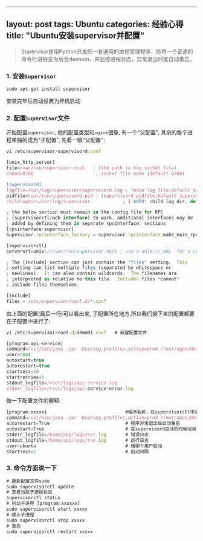 
---
layout: post
tags: Ubuntu
categories: 经验心得
title:  "Ubuntu安装supervisor并配置"
---

> Supervisor是用Python开发的一套通用的进程管理程序，能将一个普通的命令行进程变为后台daemon，并监控进程状态，异常退出时能自动重启。

### 1. 安装`Supervisor`

 ```
 sudo apt-get install supervisor
 ```

 安装完毕后自动设置为开机启动

### 2. 配置`Supervisor`文件

开始配置`supervisor`, 他的配置类型和`nginx`很像, 有一个"父配置", 其余的每个进程单独的成为"子配置", 先看一眼"父配置":

```js
vi /etc/supervisor/supervisord.conf
```

```js
[unix_http_server]
file=/var/run/supervisor.sock   ; (the path to the socket file)
chmod=0700                       ; sockef file mode (default 0700)

[supervisord]
logfile=/var/log/supervisor/supervisord.log ; (main log file;default $CWD/supervisord.log)
pidfile=/var/run/supervisord.pid ; (supervisord pidfile;default supervisord.pid)
childlogdir=/var/log/supervisor            ; ('AUTO' child log dir, default $TEMP)

; the below section must remain in the config file for RPC
; (supervisorctl/web interface) to work, additional interfaces may be
; added by defining them in separate rpcinterface: sections
[rpcinterface:supervisor]
supervisor.rpcinterface_factory = supervisor.rpcinterface:make_main_rpcinterface

[supervisorctl]
serverurl=unix:///var/run/supervisor.sock ; use a unix:// URL  for a unix socket

; The [include] section can just contain the "files" setting.  This
; setting can list multiple files (separated by whitespace or
; newlines).  It can also contain wildcards.  The filenames are
; interpreted as relative to this file.  Included files *cannot*
; include files themselves.

[include]
files = /etc/supervisor/conf.d/*.conf
```

由上面的配置(最后一行)可以看出来, 子配置所在地方,所以我们接下来的配置都要在子配置中进行了:

```js
vi /etc/supervisor/conf.d/demo01.conf   # 新建配置文件
```
```js
[program:api-service]
command=/usr/bin/java -jar -Dspring.profiles.active=prod /root/apps/demo-api-0.0.1-SNAPSHOT.jar
user=root
autostart=true
autorestart=true
startsecs=10
startretries=5
stdout_logfile=/root/logs/api-service.log
stderr_logfile=/root/logs/api-service-error.log
```

做一下配置文件的解释:

```js
[program:xxxxx]                             #程序名称，在supervisorctl中通过这个值来对程序进行一系列的操作
command=/usr/bin/java -jar -Dspring.profiles.active=prod /root/apps/demo-api-0.0.1-SNAPSHOT.jar     #启动命令，与手动在命令行启动的命令是一样的
autorestart=True                            # 程序异常退出后自动重启
autostart=True                              # 在supervisord启动的时候也自动启动
stderr_logfile=/home/app/logs/err.log       # 错误日志
stdout_logfile=/home/app/logs/run.log       # 运行日志
user=ubuntu                                 # 用哪个用户启动
startsecs=1                                 # 启动间隔
```
### 3. 命令方面说一下
```js
# 更新配置文件sudo
sudo supervisorctl update 
# 查看当前子进程状态
supervisorctl status
# 启动子进程 [program:xxxxxx]
sudo supervisorctl start xxxxx 
# 停止子进程
sudo supervisorctl stop xxxxx 
# 重启
sudo supervisorctl restart xxxxx 
```